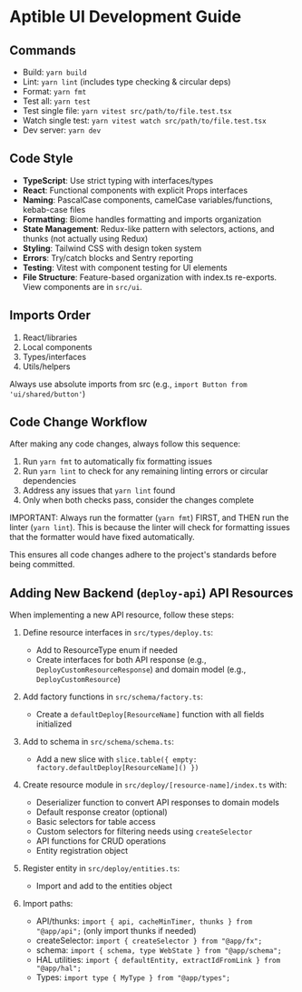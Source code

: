 # Aptible UI Development Guide

## Commands
- Build: `yarn build`
- Lint: `yarn lint` (includes type checking & circular deps)
- Format: `yarn fmt`
- Test all: `yarn test`
- Test single file: `yarn vitest src/path/to/file.test.tsx`
- Watch single test: `yarn vitest watch src/path/to/file.test.tsx`
- Dev server: `yarn dev`

## Code Style
- **TypeScript**: Use strict typing with interfaces/types
- **React**: Functional components with explicit Props interfaces
- **Naming**: PascalCase components, camelCase variables/functions, kebab-case files
- **Formatting**: Biome handles formatting and imports organization
- **State Management**: Redux-like pattern with selectors, actions, and thunks (not actually using Redux)
- **Styling**: Tailwind CSS with design token system
- **Errors**: Try/catch blocks and Sentry reporting
- **Testing**: Vitest with component testing for UI elements
- **File Structure**: Feature-based organization with index.ts re-exports. View components are in `src/ui`.

## Imports Order
1. React/libraries
2. Local components
3. Types/interfaces
4. Utils/helpers

Always use absolute imports from src (e.g., `import Button from 'ui/shared/button'`)

## Code Change Workflow
After making any code changes, always follow this sequence:

1. Run `yarn fmt` to automatically fix formatting issues
2. Run `yarn lint` to check for any remaining linting errors or circular dependencies
3. Address any issues that `yarn lint` found
4. Only when both checks pass, consider the changes complete

IMPORTANT: Always run the formatter (`yarn fmt`) FIRST, and THEN run the linter (`yarn lint`). This is because the linter will check for formatting issues that the formatter would have fixed automatically.

This ensures all code changes adhere to the project's standards before being committed.

## Adding New Backend (`deploy-api`) API Resources
When implementing a new API resource, follow these steps:

1. Define resource interfaces in `src/types/deploy.ts`:
   - Add to ResourceType enum if needed
   - Create interfaces for both API response (e.g., `DeployCustomResourceResponse`) and domain model (e.g., `DeployCustomResource`)

2. Add factory functions in `src/schema/factory.ts`:
   - Create a `defaultDeploy[ResourceName]` function with all fields initialized

3. Add to schema in `src/schema/schema.ts`:
   - Add a new slice with `slice.table({ empty: factory.defaultDeploy[ResourceName]() })`

4. Create resource module in `src/deploy/[resource-name]/index.ts` with:
   - Deserializer function to convert API responses to domain models
   - Default response creator (optional)
   - Basic selectors for table access
   - Custom selectors for filtering needs using `createSelector`
   - API functions for CRUD operations
   - Entity registration object

5. Register entity in `src/deploy/entities.ts`:
   - Import and add to the entities object

6. Import paths:
   - API/thunks: `import { api, cacheMinTimer, thunks } from "@app/api";` (only import thunks if needed)
   - createSelector: `import { createSelector } from "@app/fx";`
   - schema: `import { schema, type WebState } from "@app/schema";`
   - HAL utilities: `import { defaultEntity, extractIdFromLink } from "@app/hal";`
   - Types: `import type { MyType } from "@app/types";`
